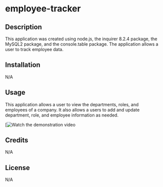# employee-tracker

## Description

This application was created using node.js, the inquirer 8.2.4 package, the MySQL2 package, and the console.table package. The application allows a user to track employee data. 

## Installation

N/A

## Usage

This application allows a user to view the departments, roles, and employees of a company. It also allows a users to add and update department, role, and employee information as needed.

[![Watch the demonstration video](https://youtu.be/kzgbRh_V9F8)

## Credits

N/A

## License

N/A
